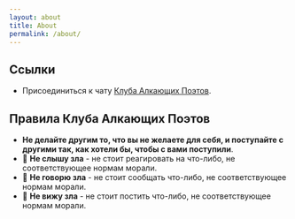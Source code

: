 ```yaml
---
layout: about
title: About
permalink: /about/
---
```


## Ссылки

- Присоединиться к чату [Клуба Алкающих Поэтов](https://t.me/joinchat/FC6kkBnP3OfzjUT__7YNnQ).

## Правила Клуба Алкающих Поэтов
* **Не делайте другим то, что вы не желаете для себя, и поступайте с другими так, как хотели бы, чтобы с вами поступили**.
* &#x1F649; **Не слышу зла** - не стоит реагировать на что-либо, не соответствующее нормам морали.
* &#x1F64A; **Не говорю зла** - не стоит сообщать что-либо, не соответствующее нормам морали.
* &#x1F648; **Не вижу зла** - не стоит постить что-либо, не соответствующее нормам морали.

